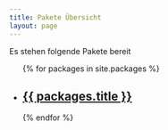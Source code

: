 ```yaml
---
title: Pakete Übersicht
layout: page
---
```


Es stehen folgende Pakete bereit
  <ul class="post-list">
    {% for packages in site.packages %}
      <li>
        <h2>
          <a class="post-link" href="{{ packages.url | prepend: site.baseurl }}">{{ packages.title }}</a>
        </h2>
      </li>
    {% endfor %}
  </ul>
